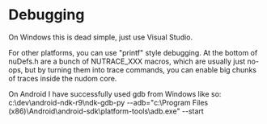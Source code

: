 # Debugging

On Windows this is dead simple, just use Visual Studio.

For other platforms, you can use "printf" style debugging.
At the bottom of nuDefs.h are a bunch of NUTRACE_XXX macros, which are usually
just no-ops, but by turning them into trace commands, you can enable big
chunks of traces inside the nudom core.

On Android I have successfully used gdb from Windows like so:
c:\dev\android-ndk-r9\ndk-gdb-py --adb="c:\Program Files (x86)\Android\android-sdk\platform-tools\adb.exe" --start